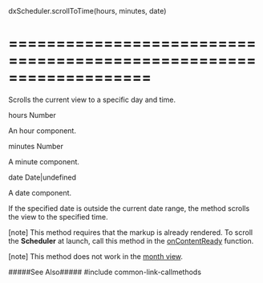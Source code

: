 <!--id-->dxScheduler.scrollToTime(hours, minutes, date)<!--/id-->
===================================================================
===================================================================

<!--shortDescription-->
Scrolls the current view to a specific day and time.
<!--/shortDescription-->

<!--paramName1-->hours<!--/paramName1-->
<!--paramType1-->Number<!--/paramType1-->
<!--paramDescription1-->
An hour component.
<!--/paramDescription1-->

<!--paramName2-->minutes<!--/paramName2-->
<!--paramType2-->Number<!--/paramType2-->
<!--paramDescription2-->
A minute component.
<!--/paramDescription2-->

<!--paramName3-->date<!--/paramName3-->
<!--paramType3-->Date|undefined<!--/paramType3-->
<!--paramDescription3-->
A date component.
<!--/paramDescription3-->

<!--fullDescription-->
If the specified date is outside the current date range, the method scrolls the view to the specified time.

[note] This method requires that the markup is already rendered. To scroll the **Scheduler** at launch, call this method in the [onContentReady](/Documentation/ApiReference/UI_Widgets/dxScheduler/Configuration/#onContentReady) function.

[note] This method does not work in the [month view](/Documentation/Guide/Widgets/Scheduler/Views/View_Types/#Month_View).

#####See Also#####
#include common-link-callmethods
<!--/fullDescription-->
